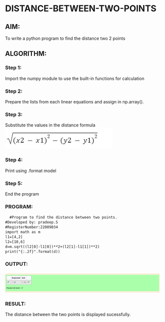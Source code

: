# DISTANCE-BETWEEN-TWO-POINTS

## AIM:
To write a python program to find the distance two 2 points
## ALGORITHM:
### Step 1: 
Import the numpy module to use the built-in functions for calculation
### Step 2: 
Prepare the lists from each linear equations and assign in np.array().
### Step 3: 
Substitute the values in the distance formula 
 ![formula](/formula.png)
### Step 4: 
Print using .format model
### Step 5: 
End the program
### PROGRAM:
```
  #Program to find the distance between two points.
#Developed by: pradeep.S
#RegisterNumber:22009034
import math as m
l1=[4,2]
l2=[10,6]
d=m.sqrt((l2[0]-l1[0])**2+(l2[1]-l1[1])**2)
print("{:.2f}".format(d))
```


### OUTPUT:
![output](/two.png)


### RESULT:
The distance between the two points is displayed sucessfully.

